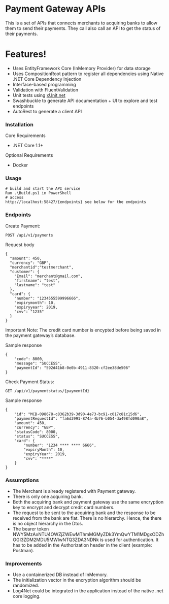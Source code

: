 <h1><a id="Payment_Gateway_APIs_0"></a>Payment Gateway APIs</h1>
<p>This is a set of APIs that connects merchants to acquiring banks to allow them to send their payments. They call also call an API to get the status of their payments.</p>
<h1><a id="Features_6"></a>Features!</h1>
<ul>
<li>Uses EntityFramework Core (InMemory Provider) for data storage</li>
<li>Uses CompositionRoot pattern to register all dependencies using Native .NET Core Dependency Injection</li>
<li>Interface-based programming</li>
<li>Validation with FluentValidation</li>
<li>Unit tests using <a href="http://xUnit.net">xUnit.net</a></li>
<li>Swashbuckle to generate API documentation + UI to explore and test endpoints</li>
<li>AutoRest to generate a client API</li>
</ul>
<h3><a id="Installation_16"></a>Installation</h3>
<p>Core Requirements</p>
<ul>
<li>.NET Core 1.1+</li>
</ul>
<p>Optional Requirements</p>
<ul>
<li>Docker</li>
</ul>
<h3><a id="Usage_24"></a>Usage</h3>
<pre><code class="language-sh"><span class="hljs-comment"># build and start the API service</span>
Run .\Build.ps1 <span class="hljs-keyword">in</span> PowerShell
<span class="hljs-comment"># access</span>
http://localhost:<span class="hljs-number">58427</span>/{endpoints} see below <span class="hljs-keyword">for</span> the endpoints
</code></pre>
<h3><a id="Endpoints_33"></a>Endpoints</h3>
<p>Create Payment:</p>
<pre><code class="language-sh">POST /api/v1/payments
</code></pre>
<p>Request body</p>
<pre><code class="language-sh">{
  <span class="hljs-string">"amount"</span>: <span class="hljs-number">450</span>,
  <span class="hljs-string">"currency"</span>: <span class="hljs-string">"GBP"</span>,
  <span class="hljs-string">"merchantid"</span>:<span class="hljs-string">"testmerchant"</span>,
  <span class="hljs-string">"customer"</span>: {
    <span class="hljs-string">"Email"</span>: <span class="hljs-string">"merchant@gmail.com"</span>,
    <span class="hljs-string">"firstname"</span>: <span class="hljs-string">"test"</span>,
    <span class="hljs-string">"lastname"</span>: <span class="hljs-string">"test"</span>
  },
  <span class="hljs-string">"card"</span>: {
    <span class="hljs-string">"number"</span>: <span class="hljs-string">"1234555599996666"</span>,
    <span class="hljs-string">"expirymonth"</span>: <span class="hljs-number">10</span>,
    <span class="hljs-string">"expiryyear"</span>: <span class="hljs-number">2019</span>,
    <span class="hljs-string">"cvv"</span>: <span class="hljs-string">"1235"</span>
  }
}
</code></pre>
<p>Important Note: The credit card number is encypted before being saved in the payment gateway’s database.</p>
<p>Sample response</p>
<pre><code class="language-sh">{
    <span class="hljs-string">"code"</span>: <span class="hljs-number">8000</span>,
    <span class="hljs-string">"message"</span>: <span class="hljs-string">"SUCCESS"</span>,
    <span class="hljs-string">"paymentId"</span>: <span class="hljs-string">"592d41b8-0e0b-4911-8320-cf2ee38de506"</span>
}
</code></pre>
<p>Check Payment Status:</p>
<pre><code class="language-sh">GET /api/v1/paymentstatus/{paymentId}
</code></pre>
<p>Sample response</p>
<pre><code class="language-sh">{
    <span class="hljs-string">"id"</span>: <span class="hljs-string">"MCB-098678-c8362b39-3d90-4e73-bc91-c017c81c15d6"</span>,
    <span class="hljs-string">"paymentRequestId"</span>: <span class="hljs-string">"fa6d3991-874a-4b76-b054-da498fd090a8"</span>,
    <span class="hljs-string">"amount"</span>: <span class="hljs-number">450</span>,
    <span class="hljs-string">"currency"</span>: <span class="hljs-string">"GBP"</span>,
    <span class="hljs-string">"statusCode"</span>: <span class="hljs-number">8000</span>,
    <span class="hljs-string">"status"</span>: <span class="hljs-string">"SUCCESS"</span>,
    <span class="hljs-string">"card"</span>: {
        <span class="hljs-string">"number"</span>: <span class="hljs-string">"1234 **** **** 6666"</span>,
        <span class="hljs-string">"expiryMonth"</span>: <span class="hljs-number">10</span>,
        <span class="hljs-string">"expiryYear"</span>: <span class="hljs-number">2019</span>,
        <span class="hljs-string">"cvv"</span>: <span class="hljs-string">"****"</span>
    }
}
</code></pre>
<h3><a id="Assumptions_92"></a>Assumptions</h3>
<ul>
<li>The Merchant is already registered with Payment gateway.</li>
<li>There is only one acquiring bank.</li>
<li>Both the acquiring bank and payment gateway use the same encryption key to encrypt and decrypt credit card numbers.</li>
<li>The request to be sent to the acquiring bank and the response to be received from the bank are flat. There is no hierarchy. Hence, the there is no object hierarchy in the Dtos.</li>
<li>The bearer token NWY5MzAxNTU4OWZjZWEwMThmMGMyZDk3YmQwYTM1MDgxODZhOGI3ZDM2MDU5MWIwNTQ3ZDA3NDNk is used for authentication. It has to be added in the Authorization header in the client (example: Postman).</li>
</ul>
<h3><a id="Improvements_99"></a>Improvements</h3> <ul> <li>Use a containerized DB instead of InMemory.</li> <li>The initialization vector in the encryption algorithm should be randomized.</li> <li>Log4Net could be integrated in the application instead of the native .net core logging.</li> </ul>
